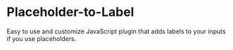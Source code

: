 Placeholder-to-Label
====================

Easy to use and customize JavaScript plugin that adds labels to your inputs if you use placeholders.
